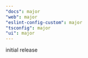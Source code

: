 ```yaml
---
"docs": major
"web": major
"eslint-config-custom": major
"tsconfig": major
"ui": major
---
```


initial release
